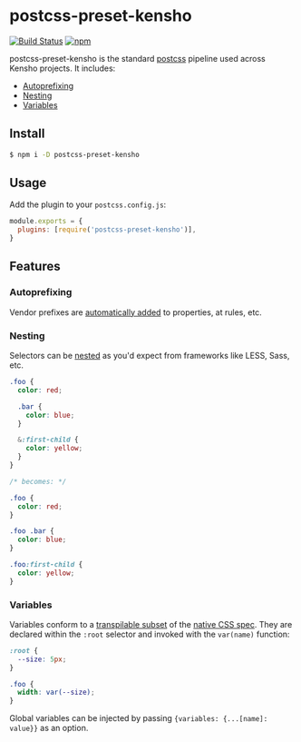 # postcss-preset-kensho

[![Build Status](https://img.shields.io/github/workflow/status/kensho/postcss-preset-kensho/CI/main)](https://github.com/kensho/postcss-preset-kensho/actions)
[![npm](https://img.shields.io/npm/v/postcss-preset-kensho.svg)](https://npm.im/postcss-preset-kensho)

postcss-preset-kensho is the standard [postcss](http://postcss.org) pipeline used across Kensho projects. It includes:

- [Autoprefixing](#autoprefixing)
- [Nesting](#nesting)
- [Variables](#variables)

## Install

```sh
$ npm i -D postcss-preset-kensho
```

## Usage

Add the plugin to your `postcss.config.js`:

```js
module.exports = {
  plugins: [require('postcss-preset-kensho')],
}
```

## Features

### Autoprefixing

Vendor prefixes are [automatically added](https://github.com/postcss/autoprefixer) to properties, at rules, etc.

### Nesting

Selectors can be [nested](https://github.com/postcss/postcss-nested) as you'd expect from frameworks like LESS, Sass, etc.

```css
.foo {
  color: red;

  .bar {
    color: blue;
  }

  &:first-child {
    color: yellow;
  }
}

/* becomes: */

.foo {
  color: red;
}

.foo .bar {
  color: blue;
}

.foo:first-child {
  color: yellow;
}
```

### Variables

Variables conform to a [transpilable subset](https://github.com/postcss/postcss-custom-properties) of the [native CSS spec](https://www.w3.org/TR/css-variables/). They are declared within the `:root` selector and invoked with the `var(name)` function:

```css
:root {
  --size: 5px;
}

.foo {
  width: var(--size);
}
```

Global variables can be injected by passing `{variables: {...[name]: value}}` as an option.

